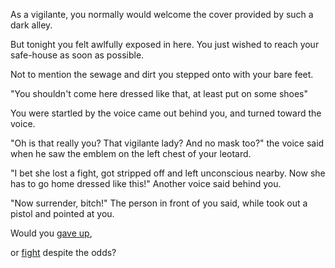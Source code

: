 As a vigilante, you normally would welcome the cover provided by such a dark alley.

But tonight you felt awlfully exposed in here. You just wished to reach your safe-house as soon as possible.

Not to mention the sewage and dirt you stepped onto with your bare feet.

"You shouldn't come here dressed like that, at least put on some shoes"

You were startled by the voice came out behind you, and turned toward the voice.

"Oh is that really you? That vigilante lady? And no mask too?" the voice said when he saw the emblem on the left chest of your leotard.

"I bet she lost a fight, got stripped off and left unconscious nearby. Now she has to go home dressed like this!" Another voice said behind you.

"Now surrender, bitch!" The person in front of you said, while took out a pistol and pointed at you.

Would you [gave up](surrender/surrender.md),

or [fight](fight/fight.md) despite the odds?
